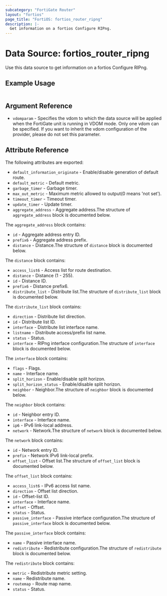 ```yaml
---
subcategory: "FortiGate Router"
layout: "fortios"
page_title: "FortiOS: fortios_router_ripng"
description: |-
  Get information on a fortios Configure RIPng.
---
```


# Data Source: fortios_router_ripng
Use this data source to get information on a fortios Configure RIPng.


## Example Usage

```hcl

```

## Argument Reference

* `vdomparam` - Specifies the vdom to which the data source will be applied when the FortiGate unit is running in VDOM mode. Only one vdom can be specified. If you want to inherit the vdom configuration of the provider, please do not set this parameter.

## Attribute Reference

The following attributes are exported:

* `default_information_originate` - Enable/disable generation of default route.
* `default_metric` - Default metric.
* `garbage_timer` - Garbage timer.
* `max_out_metric` - Maximum metric allowed to output(0 means 'not set').
* `timeout_timer` - Timeout timer.
* `update_timer` - Update timer.
* `aggregate_address` - Aggregate address.The structure of `aggregate_address` block is documented below.

The `aggregate_address` block contains:

* `id` - Aggregate address entry ID.
* `prefix6` - Aggregate address prefix.
* `distance` - Distance.The structure of `distance` block is documented below.

The `distance` block contains:

* `access_list6` - Access list for route destination.
* `distance` - Distance (1 - 255).
* `id` - Distance ID.
* `prefix6` - Distance prefix6.
* `distribute_list` - Distribute list.The structure of `distribute_list` block is documented below.

The `distribute_list` block contains:

* `direction` - Distribute list direction.
* `id` - Distribute list ID.
* `interface` - Distribute list interface name.
* `listname` - Distribute access/prefix list name.
* `status` - Status.
* `interface` - RIPng interface configuration.The structure of `interface` block is documented below.

The `interface` block contains:

* `flags` - Flags.
* `name` - Interface name.
* `split_horizon` - Enable/disable split horizon.
* `split_horizon_status` - Enable/disable split horizon.
* `neighbor` - Neighbor.The structure of `neighbor` block is documented below.

The `neighbor` block contains:

* `id` - Neighbor entry ID.
* `interface` - Interface name.
* `ip6` - IPv6 link-local address.
* `network` - Network.The structure of `network` block is documented below.

The `network` block contains:

* `id` - Network entry ID.
* `prefix` - Network IPv6 link-local prefix.
* `offset_list` - Offset list.The structure of `offset_list` block is documented below.

The `offset_list` block contains:

* `access_list6` - IPv6 access list name.
* `direction` - Offset list direction.
* `id` - Offset-list ID.
* `interface` - Interface name.
* `offset` - Offset.
* `status` - Status.
* `passive_interface` - Passive interface configuration.The structure of `passive_interface` block is documented below.

The `passive_interface` block contains:

* `name` - Passive interface name.
* `redistribute` - Redistribute configuration.The structure of `redistribute` block is documented below.

The `redistribute` block contains:

* `metric` - Redistribute metric setting.
* `name` - Redistribute name.
* `routemap` - Route map name.
* `status` - Status.
